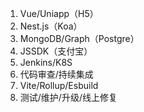 1. Vue/Uniapp（H5）
2. Nest.js（Koa）
3. MongoDB/Graph（Postgre）
4. JSSDK（支付宝）
5. Jenkins/K8S
6. 代码审查/持续集成
7. Vite/Rollup/Esbuild
8. 测试/维护/升级/线上修复